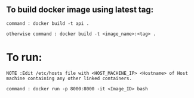 ## To build docker image using latest tag:

	command : docker build -t api .
	
 	otherwise command : docker build -t <image_name>:<tag> .


# To run:

	NOTE :Edit /etc/hosts file with <HOST_MACHINE_IP> <Hostname> of Host machine containing any other linked containers.
	
	command : docker run -p 8000:8000 -it <Image_ID> bash

